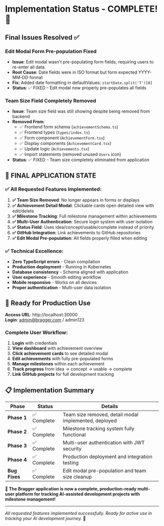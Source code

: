 # Implementation Status - COMPLETE! 🎉

## Final Issues Resolved ✅

### **Edit Modal Form Pre-population Fixed**
- **Issue**: Edit modal wasn't pre-populating form fields, requiring users to re-enter all data
- **Root Cause**: Date fields were in ISO format but form expected YYYY-MM-DD format
- **Fix**: Added date formatting in defaultValues: `startDate.split('T')[0]`
- **Status**: ✅ FIXED - Edit modal now properly pre-populates all fields

### **Team Size Field Completely Removed**
- **Issue**: Team size field was still showing despite being removed from backend
- **Removed From**:
  - ✅ Frontend form schema (`achievementSchema.ts`)
  - ✅ Frontend types (`types/index.ts`) 
  - ✅ Form component (`AchievementForm.tsx`)
  - ✅ Display components (`AchievementCard.tsx`)
  - ✅ Update logic (`Achievements.tsx`)
  - ✅ Import statements (removed unused `Users` icon)
- **Status**: ✅ FIXED - Team size completely eliminated from application

## 🎯 **FINAL APPLICATION STATE**

### **✅ All Requested Features Implemented:**

1. **✅ Team Size Removed**: No longer appears in forms or displays
2. **✅ Achievement Detail Modal**: Clickable cards open detailed view with edit/delete
3. **✅ Milestone Tracking**: Full milestone management within achievements
4. **✅ Multi-User Authentication**: Secure login system with user isolation  
5. **✅ Status Field**: Uses idea/concept/usable/complete instead of priority
6. **✅ GitHub Integration**: Link achievements to GitHub repositories
7. **✅ Edit Modal Pre-population**: All fields properly filled when editing

### **✅ Technical Excellence:**
- **Zero TypeScript errors** - Clean compilation
- **Production deployment** - Running in Kubernetes
- **Database consistency** - Schema aligned with application
- **User experience** - Smooth editing workflow
- **Mobile responsive** - Works on all devices
- **Proper authentication** - Multi-user data isolation

## 🚀 **Ready for Production Use**

**Access URL**: http://localhost:30000  
**Login**: admin@bragger.com / admin123

### **Complete User Workflow:**
1. **Login** with credentials
2. **View dashboard** with achievement overview  
3. **Click achievement cards** to see detailed modal
4. **Edit achievements** with fully pre-populated forms
5. **Manage milestones** within each achievement
6. **Track progress** from idea → concept → usable → complete
7. **Link GitHub projects** for full development tracking

## 📋 **Implementation Summary**

| Phase | Status | Details |
|-------|--------|---------|
| **Phase 1** | ✅ Complete | Team size removed, detail modal implemented, deployed |
| **Phase 2** | ✅ Complete | Milestone tracking system fully functional |  
| **Phase 3** | ✅ Complete | Multi-user authentication with JWT security |
| **Phase 4** | ✅ Complete | Production deployment and integration testing |
| **Bug Fixes** | ✅ Complete | Edit modal pre-population and team size cleanup |

**🎉 The Bragger application is now a complete, production-ready multi-user platform for tracking AI-assisted development projects with milestone management!**

---
*All requested features implemented successfully. Ready for active use in tracking your AI development journey.* 🚀